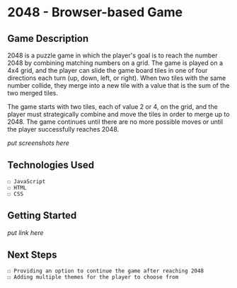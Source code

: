 # 2048 - Browser-based Game

## Game Description

2048 is a puzzle game in which the player's goal is to reach the number 2048 by combining matching numbers on a grid. The game is played on a 4x4 grid, and the player can slide the game board tiles in one of four directions each turn (up, down, left, or right). When two tiles with the same number collide, they merge into a new tile with a value that is the sum of the two merged tiles.

The game starts with two tiles, each of value 2 or 4, on the grid, and the player must strategically combine and move the tiles in order to merge up to 2048. The game continues until there are no more possible moves or until the player successfully reaches 2048.

_put screenshots here_

## Technologies Used

    ☐ JavaScript
    ☐ HTML
    ☐ CSS

## Getting Started

_put link here_

## Next Steps

    ☐ Providing an option to continue the game after reaching 2048
    ☐ Adding multiple themes for the player to choose from
